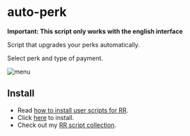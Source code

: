 # auto-perk

**Important: This script only works with the english interface**
 
Script that upgrades your perks automatically.

Select perk and type of payment.

<img class="image" src="https://raw.githubusercontent.com/pbl0/auto-perk/main/perk.png" alt="menu"/>


## Install

- Read [how to install user scripts for RR][guide].
- Click [here][raw] to install.
- Check out my [RR script collection][scripts].


[guide]: https://rr-tools.eu/guide

[scripts]: https://rr-tools.eu/mods

[raw]: https://github.com/pbl0/auto-perk/raw/main/auto-perk.user.js
